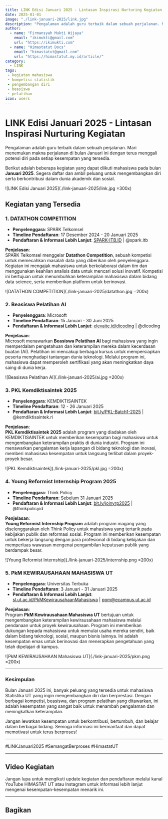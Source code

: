 ```yaml
--- 
title: LINK Edisi Januari 2025 - Lintasan Inspirasi Nurturing Kegiatan
date: 2025-01-01
image: "./link-januari-2025/link.jpg"
description: "Pengalaman adalah guru terbaik dalam sebuah perjalanan. Mari menemukan makna perjalanan di bulan Januari ini dengan terus menggali potensi diri pada setiap kesempatan yang tersedia."
author:
  - name: "Firmansyah Mukti Wijaya"
    email: "ikimukti@gmail.com"
    url: "https://ikimukti.com"
  - name: "Himastatut Docs"
    email: "himastatut@gmail.com"
    url: "https://himastatut.my.id/article/"
category: 
  - LINK
tags: 
 - kegiatan mahasiswa
 - kompetisi statistik
 - pengembangan diri
 - beasiswa
 - pelatihan
icon: users
--- 
```


# LINK Edisi Januari 2025 - Lintasan Inspirasi Nurturing Kegiatan

Pengalaman adalah guru terbaik dalam sebuah perjalanan. Mari menemukan makna perjalanan di bulan Januari ini dengan terus menggali potensi diri pada setiap kesempatan yang tersedia.

Berikut adalah beberapa kegiatan yang dapat diikuti mahasiswa pada bulan **Januari 2025**. Segera daftar dan ambil peluang untuk mengembangkan diri serta berkontribusi dalam dunia akademik dan sosial.

![LINK Edisi Januari 2025](./link-januari-2025/link.jpg =300x)

## Kegiatan yang Tersedia

### 1. **DATATHON COMPETITION**
- **Penyelenggara**: SPARK Telkomsel
- **Timeline Pendaftaran**: 17 Desember 2024 - 20 Januari 2025
- **Pendaftaran & Informasi Lebih Lanjut**: [SPARK-ITB.ID](http://SPARK-ITB.ID) | @spark.itb

**Penjelasan**:  
SPARK Telkomsel menggelar **Datathon Competition**, sebuah kompetisi untuk memecahkan masalah data yang diberikan oleh penyelenggara. Kegiatan ini mengajak mahasiswa untuk berkolaborasi dalam tim dan menggunakan keahlian analisis data untuk mencari solusi inovatif. Kompetisi ini bertujuan untuk menumbuhkan keterampilan mahasiswa dalam bidang data science, serta memberikan platform untuk berinovasi.

![DATATHON COMPETITION](./link-januari-2025/datathon.jpg =200x)

### 2. **Beasiswa Pelatihan AI**
- **Penyelenggara**: Microsoft
- **Timeline Pendaftaran**: 15 Januari - 30 Juni 2025
- **Pendaftaran & Informasi Lebih Lanjut**: [elevaite.id/dicoding](http://elevaite.id/dicoding) | @dicoding

**Penjelasan**:  
Microsoft menawarkan **Beasiswa Pelatihan AI** bagi mahasiswa yang ingin memperdalam pengetahuan dan keterampilan mereka dalam kecerdasan buatan (AI). Pelatihan ini mencakup berbagai kursus untuk mempersiapkan peserta menghadapi tantangan dunia teknologi. Melalui program ini, mahasiswa dapat memperoleh sertifikasi yang akan meningkatkan daya saing di dunia kerja.

![Beasiswa Pelatihan AI](./link-januari-2025/ai.jpg =200x)

### 3. **PKL Kemdiktisaintek 2025**
- **Penyelenggara**: KEMDIKTISAINTEK
- **Timeline Pendaftaran**: 12 - 26 Januari 2025
- **Pendaftaran & Informasi Lebih Lanjut**: [bit.ly/PKL-Batch1-2025](http://bit.ly/PKL-Batch1-2025) | @kemdiktisaintek.ri

**Penjelasan**:  
**PKL Kemdiktisaintek 2025** adalah program yang diadakan oleh KEMDIKTISAINTEK untuk memberikan kesempatan bagi mahasiswa untuk mengembangkan keterampilan praktis di dunia industri. Program ini menawarkan pengalaman kerja lapangan di bidang teknologi dan inovasi, memberi mahasiswa kesempatan untuk langsung terlibat dalam proyek-proyek besar.

![PKL Kemdiktisaintek](./link-januari-2025/pkl.jpg =200x)

### 4. **Young Reformist Internship Program 2025**
- **Penyelenggara**: Think Policy
- **Timeline Pendaftaran**: Sebelum 31 Januari 2025
- **Pendaftaran & Informasi Lebih Lanjut**: [bit.ly/joinyrp2025](http://bit.ly/joinyrp2025) | @thinkpolicyid

**Penjelasan**:  
**Young Reformist Internship Program** adalah program magang yang diselenggarakan oleh Think Policy untuk mahasiswa yang tertarik pada kebijakan publik dan reformasi sosial. Program ini memberikan kesempatan untuk bekerja langsung dengan para profesional di bidang kebijakan dan memperluas wawasan mengenai pengambilan keputusan publik yang berdampak besar.

![Young Reformist Internship](./link-januari-2025/internship.png =200x)

### 5. **PkM KEWIRAUSAHAAN MAHASISWA UT**
- **Penyelenggara**: Universitas Terbuka
- **Timeline Pendaftaran**: 3 Januari - 31 Januari 2025
- **Pendaftaran & Informasi Lebih Lanjut**: [sl.ut.ac.id/PkMKewirausahaanMahasiswa](http://sl.ut.ac.id/PkMKewirausahaanMahasiswa) | ppm@ecampus.ut.ac.id

**Penjelasan**:  
Program **PkM Kewirausahaan Mahasiswa UT** bertujuan untuk mengembangkan keterampilan kewirausahaan mahasiswa melalui pendanaan untuk proyek kewirausahaan. Program ini memberikan dukungan kepada mahasiswa untuk memulai usaha mereka sendiri, baik dalam bidang teknologi, sosial, maupun bisnis lainnya. Ini adalah kesempatan emas untuk berinovasi dan menerapkan pengetahuan yang telah dipelajari di kampus.

![PkM KEWIRAUSAHAAN Mahasiswa UT](./link-januari-2025/pkm.png =200x)

--- 

### Kesimpulan

Bulan Januari 2025 ini, banyak peluang yang tersedia untuk mahasiswa Statistika UT yang ingin mengembangkan diri dan berprestasi. Dengan berbagai kompetisi, beasiswa, dan program pelatihan yang ditawarkan, ini adalah kesempatan yang sangat baik untuk menambah pengalaman dan meningkatkan keterampilan.

Jangan lewatkan kesempatan untuk berkontribusi, bertumbuh, dan belajar dalam berbagai bidang. Semoga informasi ini bermanfaat dan dapat memotivasi untuk terus berproses!

--- 

#LINKJanuari2025 #SemangatBerproses #HimastatUT  

--- 

## Video Kegiatan
Jangan lupa untuk mengikuti update kegiatan dan pendaftaran melalui kanal YouTube HIMASTAT UT atau Instagram untuk informasi lebih lanjut mengenai kesempatan-kesempatan menarik ini.

--- 


## Bagikan
<Share colorful />
<GitContributors />
<GitChangelog />